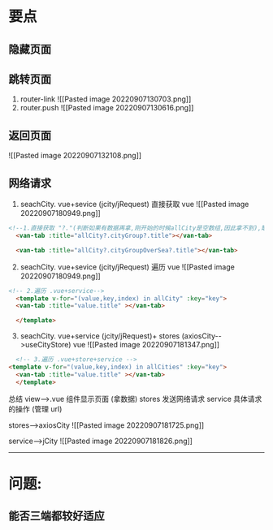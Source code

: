 # 要点
## 隐藏页面

## 跳转页面
1. router-link
![[Pasted image 20220907130703.png]]
2. router.push
![[Pasted image 20220907130616.png]]

## 返回页面
![[Pasted image 20220907132108.png]]


## 网络请求
1. seachCity. vue+sevice (jcity/jRequest) 直接获取
vue
![[Pasted image 20220907180949.png]]
```html
<!--1.直接获取 "?."(判断如果有数据再拿,刚开始的时候allCity是空数组,因此拿不到),缺点是需要清除数据里有哪些key名("cityGroup"...) -->
  <van-tab :title="allCity?.cityGroup?.title"></van-tab>

  <van-tab :title="allCity?.cityGroupOverSea?.title"></van-tab>
```
2. seachCity. vue+sevice (jcity/jRequest) 遍历
vue
![[Pasted image 20220907180949.png]]
```html
<!-- 2.遍历 .vue+service-->
  <template v-for="(value,key,index) in allCity" :key="key">
  <van-tab :title="value.title" ></van-tab>

  </template>
```

3. seachCity. vue+service (jcity/jRequest)+ stores (axiosCity-->useCityStore)
vue
![[Pasted image 20220907181347.png]]

```html
  <!-- 3.遍历 .vue+store+service -->
<template v-for="(value,key,index) in allCities" :key="key">
  <van-tab :title="value.title" ></van-tab>
  </template>
```

总结
view-->.vue 组件显示页面 (拿数据)
stores 发送网络请求
service 具体请求的操作 (管理 url)

stores-->axiosCity
![[Pasted image 20220907181725.png]]

service-->jCity
![[Pasted image 20220907181826.png]]




















----

# 问题:



## 能否三端都较好适应

